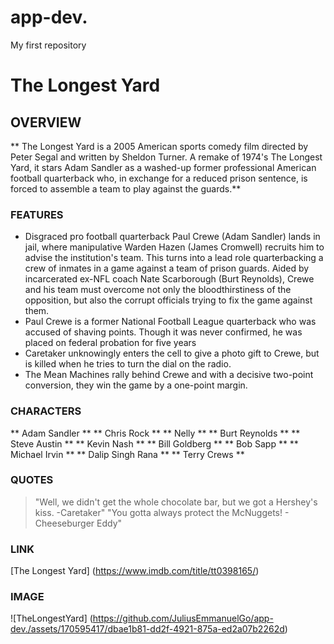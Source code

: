 # app-dev.
My first repository
# The Longest Yard
## OVERVIEW
** The Longest Yard is a 2005 American sports comedy film directed by Peter Segal and written by Sheldon Turner. A remake of 1974's The Longest Yard, it stars Adam Sandler as a washed-up former professional American football quarterback who, in exchange for a reduced prison sentence, is forced to assemble a team to play against the guards.**
### FEATURES
- Disgraced pro football quarterback Paul Crewe (Adam Sandler) lands in jail, where manipulative Warden Hazen (James Cromwell) recruits him to advise the institution's team. This turns into a lead role quarterbacking a crew of inmates in a game against a team of prison guards. Aided by incarcerated ex-NFL coach Nate Scarborough (Burt Reynolds), Crewe and his team must overcome not only the bloodthirstiness of the opposition, but also the corrupt officials trying to fix the game against them.
- Paul Crewe is a former National Football League quarterback who was accused of shaving points. Though it was never confirmed, he was placed on federal probation for five years
- Caretaker unknowingly enters the cell to give a photo gift to Crewe, but is killed when he tries to turn the dial on the radio.
- The Mean Machines rally behind Crewe and with a decisive two-point conversion, they win the game by a one-point margin.
### CHARACTERS
** Adam Sandler **
** Chris Rock **
** Nelly **
** Burt Reynolds **
** Steve Austin **
** Kevin Nash ** 
** Bill Goldberg **
** Bob Sapp **
** Michael Irvin **
** Dalip Singh Rana **
** Terry Crews **
### QUOTES
> "Well, we didn't get the whole chocolate bar, but we got a Hershey's kiss. -Caretaker"
> "You gotta always protect the McNuggets! - Cheeseburger Eddy"
### LINK
[The Longest Yard] (https://www.imdb.com/title/tt0398165/)
### IMAGE
![TheLongestYard] (https://github.com/JuliusEmmanuelGo/app-dev./assets/170595417/dbae1b81-dd2f-4921-875a-ed2a07b2262d)

